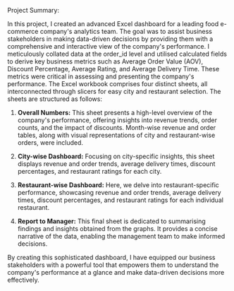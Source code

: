Project Summary:

In this project, I created an advanced Excel dashboard for a leading food e-commerce company's analytics team. The goal was to assist business stakeholders in making data-driven decisions by providing them with a comprehensive and interactive view of the company's performance.
I meticulously collated data at the order_id level and utilised calculated fields to derive key business metrics such as Average Order Value (AOV), Discount Percentage, Average Rating, and Average Delivery Time. These metrics were critical in assessing and presenting the company's performance.
The Excel workbook comprises four distinct sheets, all interconnected through slicers for easy city and restaurant selection. The sheets are structured as follows:


1. **Overall Numbers:** This sheet presents a high-level overview of the company's performance, offering insights into revenue trends, order counts, and the impact of discounts. Month-wise revenue and order tables, along with visual representations of city and restaurant-wise orders, were included.
   
2. **City-wise Dashboard:** Focusing on city-specific insights, this sheet displays revenue and order trends, average delivery times, discount percentages, and restaurant ratings for each city.

3. **Restaurant-wise Dashboard:** Here, we delve into restaurant-specific performance, showcasing revenue and order trends, average delivery times, discount percentages, and restaurant ratings for each individual restaurant.

4. **Report to Manager:** This final sheet is dedicated to summarising findings and insights obtained from the graphs. It provides a concise narrative of the data, enabling the management team to make informed decisions.

By creating this sophisticated dashboard, I have equipped our business stakeholders with a powerful tool that empowers them to understand the company's performance at a glance and make data-driven decisions more effectively.
